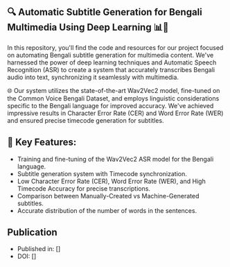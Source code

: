 ## **🔍 Automatic Subtitle Generation for Bengali Multimedia Using Deep Learning 📊🔬**

In this repository, you'll find the code and resources for our project focused on automating Bengali subtitle generation for multimedia content. We've harnessed the power of deep learning techniques and Automatic Speech Recognition (ASR) to create a system that accurately transcribes Bengali audio into text, synchronizing it seamlessly with multimedia.

🌐 Our system utilizes the state-of-the-art Wav2Vec2 model, fine-tuned on the Common Voice Bengali Dataset, and employs linguistic considerations specific to the Bengali language for improved accuracy. We've achieved impressive results in Character Error Rate (CER) and Word Error Rate (WER) and ensured precise timecode generation for subtitles.

## **🧐 Key Features:**

- Training and fine-tuning of the Wav2Vec2 ASR model for the Bengali language.
- Subtitle generation system with Timecode synchronization.
- Low Character Error Rate (CER), Word Error Rate (WER), and High Timecode Accuracy for precise transcriptions.
- Comparison between Manually-Created vs Machine-Generated subtitles.
- Accurate distribution of the number of words in the sentences.


## **Publication**

- Published in: []
- DOI: []
